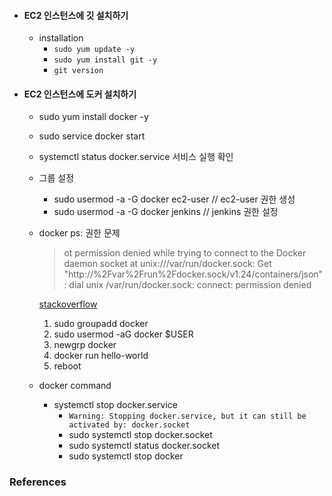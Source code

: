 
- #### EC2 인스턴스에 깃 설치하기
    - installation
      - `sudo yum update -y`
      - `sudo yum install git -y`
      - `git version`
      
- #### EC2 인스턴스에 도커 설치하기
    - sudo yum install docker -y
    - sudo service docker start
    - systemctl status docker.service 서비스 실행 확인
    - 그룹 설정
        - sudo usermod -a -G docker ec2-user // ec2-user 권한 생성
        - sudo usermod -a -G docker jenkins // jenkins 권한 설정
    - docker ps: 권한 문제
      > ot permission denied while trying to connect to the Docker daemon socket at unix:///var/run/docker.sock: Get "http://%2Fvar%2Frun%2Fdocker.sock/v1.24/containers/json": dial unix /var/run/docker.sock: connect: permission denied

      [stackoverflow](https://stackoverflow.com/questions/48957195/how-to-fix-docker-got-permission-denied-issue)
        1. sudo groupadd docker
        2. sudo usermod -aG docker $USER
        3. newgrp docker
        4. docker run hello-world
        5. reboot

    - docker command
        - systemctl stop docker.service
            - `Warning: Stopping docker.service, but it can still be activated by:
              docker.socket`
            - sudo systemctl stop docker.socket
            - sudo systemctl status docker.socket
            - sudo systemctl stop docker


### References
